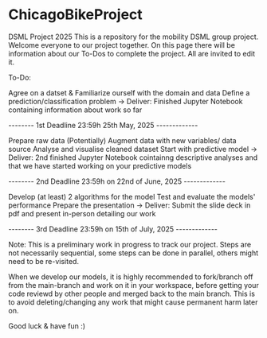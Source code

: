 # ChicagoBikeProject
DSML Project 2025
This is a repository for the mobility DSML group project. Welcome everyone to our project together. On this page there will be information about our To-Dos to complete the project. All are invited to edit it.

To-Do:

Agree on a datset & Familiarize ourself with the domain and data
Define a prediction/classification problem
-> Deliver: Finished Jupyter Notebook containing information about work so far

-------- 1st Deadline 23:59h 25th May, 2025 -------------

Prepare raw data
(Potentially) Augment data with new variables/ data source
Analyse and visualise cleaned dataset
Start with predictive model
-> Deliver: 2nd finished Jupyter Notebook cointainng descriptive analyses and that we have started working on your predictive models

-------- 2nd Deadline 23:59h on 22nd of June, 2025 -------------

Develop (at least) 2 algorithms for the model
Test and evaluate the models' performance
Prepare the presentation
-> Deliver: Submit the slide deck in pdf and present in-person detailing our work

-------- 3rd Deadline 23:59h on 15th of July, 2025 -------------

Note: This is a preliminary work in progress to track our project. Steps are not necessarily sequential, some steps can be done in parallel, others might need to be re-visited.

When we develop our models, it is highly recommended to fork/branch off from the main-branch and work on it in your workspace, before getting your code reviewd by other people and merged back to the main branch. This is to avoid deleting/changing any work that might cause permanent harm later on.

Good luck & have fun :)
